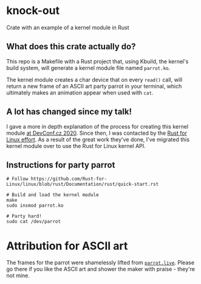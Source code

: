 # knock-out
Crate with an example of a kernel module in Rust

## What does this crate actually do?
This repo is a Makefile with a Rust project that, using Kbuild, the kernel's build system, will generate
a kernel module file named `parrot.ko`.

The kernel module creates a char device that on every `read()` call, will return a new frame of an
ASCII art party parrot in your terminal, which ultimately makes an animation appear when used with `cat`.

## A lot has changed since my talk!
I gave a more in depth explanation of the process for creating this kernel module
[at DevConf.cz 2020](https://www.youtube.com/watch?v=oacmnKlWZT8&t=32s). Since then, I was contacted
by the [Rust for Linux effort](https://github.com/Rust-for-Linux/linux). As a result of the great work
they've done, I've migrated this kernel module over to use the Rust for Linux kernel API.

## Instructions for party parrot
```
# Follow https://github.com/Rust-for-Linux/linux/blob/rust/Documentation/rust/quick-start.rst

# Build and load the kernel module
make
sudo insmod parrot.ko

# Party hard!
sudo cat /dev/parrot
```

# Attribution for ASCII art
The frames for the parrot were shamelessly lifted from [`parrot.live`](https://github.com/hugomd/parrot.live).
Please go there if you like the ASCII art and shower the maker with praise - they're not mine.
